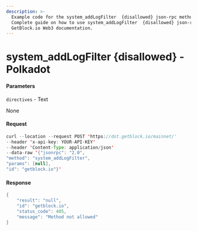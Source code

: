 ```yaml
---
description: >-
  Example code for the system_addLogFilter  {disallowed} json-rpc method.
  Сomplete guide on how to use system_addLogFilter  {disallowed} json-rpc in
  GetBlock.io Web3 documentation.
---
```


# system\_addLogFilter {disallowed} - Polkadot

#### Parameters

`directives` - Text

None

#### Request

```java
curl --location --request POST 'https://dot.getblock.io/mainnet/' 
--header 'x-api-key: YOUR-API-KEY' 
--header 'Content-Type: application/json' 
--data-raw '{"jsonrpc": "2.0",
"method": "system_addLogFilter",
"params": [null],
"id": "getblock.io"}'
```

#### Response

```java
{
    "result": "null",
    "id": "getblock.io",
    "status_code": 405,
    "message": "Method not allowed"
}
```
